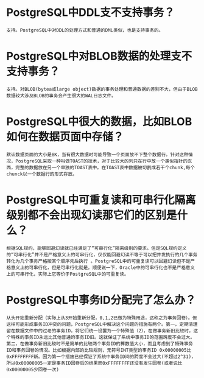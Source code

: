 # PostgreSQL中DDL支不支持事务？
```
支持。PostgreSQL中对DDL的处理方式和普通的DML类似，也是支持事务的。
```

# PostgreSQL中对BLOB数据的处理支不支持事务？
```
支持。对BLOB(bytea或large object)数据的事务处理和普通数据的差别不大，但由于BLOB数据较大涉及BLOB的事务会产生很大的WAL日志文件。
```

# PostgreSQL中很大的数据，比如BLOB如何在数据页面中存储？
```
默认数据页面的大小是8K，当有很大数据时可能导致一个页面放不下整个数据行。针对这种情况，PostgreSQL采取一种叫做TOAST的技术，对于比较大的列只在行中放一个类似指针的东西，完整的数据放在另一个单独的TOAST表中。在TOAST表中数据被切割成若干个chunk,每个chunck以一个数据行的形式存放。
```

# PostgreSQL中可重复读和可串行化隔离级别都不会出现幻读那它们的区别是什么？
```
根据SQL规约，能够回避幻读就已经满足了“可串行化”隔离级别的要求。但是SQL规约定义的“可串行化”并不是严格意义上的可串行化，仅仅能回避幻读不等于可以把并发执行的几个事务转化为几个事务严格按某个顺序先后执行 。PostgreSQL中的可重复读可以回避幻读但不是严格意义上的可串行化，但是可串行化就是。顺便说一下，Oracle中的可串行化也不是严格意义上的可串行化，实际上它等价于PostgreSQL中的可重复读。
```

# PostgreSQL中事务ID分配完了怎么办？
```
从头开始重新分配（实际上从3开始重新分配，0,1,2已做为特殊用途，这称之为事务回卷）。但这样可能形成事务ID冲突的问题，PostgreSQL中解决这个问题的措施有两个。第一，定期清理留在数据文件中的过老的事务ID，将它们统一设置为一个特殊值（2），在做事务新旧比较时，这个特殊的事务ID永远比其他普通的事务ID旧。这就保证了系统中事务ID的范围跨度不会过大。第二，在做事务新旧比较时不是简单的比较两个事务ID的算数值大小，而且考虑到了特殊事务ID和事务回卷的情况。比如根据内部的比较规则，无符号INT类型的事务ID 0x00000005比0xFFFFFFFF新。因为第一个措施已经保证了系统中事务ID间的跨度不会过大(不超过2^31)，所以0x00000005一定是事务ID回卷后的结果而0xFFFFFFFF还没有发生回卷(或者说比0x00000005少回卷一次)
```
